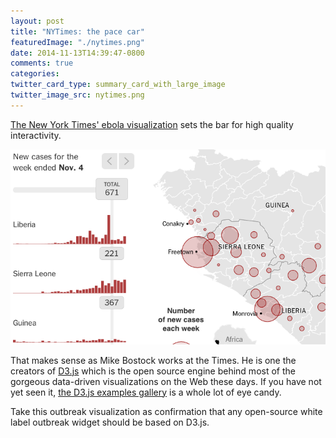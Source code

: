 ```yaml
---
layout: post
title: "NYTimes: the pace car"
featuredImage: "./nytimes.png"
date: 2014-11-13T14:39:47-0800
comments: true
categories: 
twitter_card_type: summary_card_with_large_image
twitter_image_src: nytimes.png
---
```

<a href="http://www.nytimes.com/interactive/2014/07/31/world/africa/ebola-virus-outbreak-qa.html">The New York Times' ebola visualization</a> sets the bar for high quality interactivity.

<a href="http://www.nytimes.com/interactive/2014/07/31/world/africa/ebola-virus-outbreak-qa.html"><img class="center" src='nytimes.png' alt="nyt" /></a>

That makes sense as Mike Bostock works at the Times. He is one the creators of <a href="https://github.com/mbostock/d3">D3.js</a> which is the open source engine behind most of the gorgeous data-driven visualizations on the Web these days. If you have not yet seen it, <a href="https://github.com/mbostock/d3/wiki/Gallery">the D3.js examples gallery</a> is a whole lot of eye candy.

Take this outbreak visualization as confirmation that any open-source white label outbreak widget should be based on D3.js.

